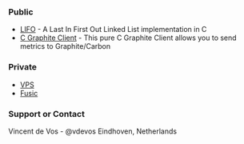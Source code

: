### Public
* [LIFO](http://vdevos.github.io/C-LIFO/) - A Last In First Out Linked List implementation in C
* [C Graphite Client](http://vdevos.github.io/C-Graphite-Client/) - This pure C Graphite Client allows you to send metrics to Graphite/Carbon

### Private
* [VPS](https://github.com/vdevos/VPS)
* [Fusic](https://github.com/vdevos/fusic)

### Support or Contact
Vincent de Vos - @vdevos
Eindhoven, Netherlands
